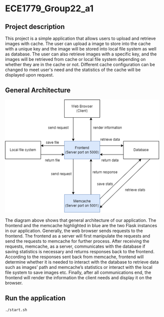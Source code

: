 # ECE1779_Group22_a1

## Project description
This project is a simple application that allows users to upload and retrieve images with cache.
The user can upload a image to store into the cache with a unique key and the image will be stored into local file system as well as database.
The user can also retrieve images with a specific key, and the images will be retrieved from cache or local file system depending on whether they are in the cache or not.
Different cache configuration can be changed to meet user's need and the statistics of the cache will be displayed upon request.


## General Architecture
![Screenshot](architecture.png)

The diagram above shows that general architecture of our application.
The frontend and the memcache highlighted in blue are the two Flask instances in our application.
Generally, the web browser sends requests to the frontend.
The frontend as a server will first manipulate the requests and send the requests to memcache for further process.
After receiving the requests, memcache, as a server, communicates with the database if saving statistics is necessary and returns responses back to the frontend.
According to the responses sent back from memcache, frontend will determine whether it is needed to interact with the database to retrieve data such as images’ path and memcache’s statistics or interact with the local file system to save images etc.
Finally, after all communications end, the frontend will render the information the client needs and display it on the browser.


## Run the application
```
./start.sh
```
